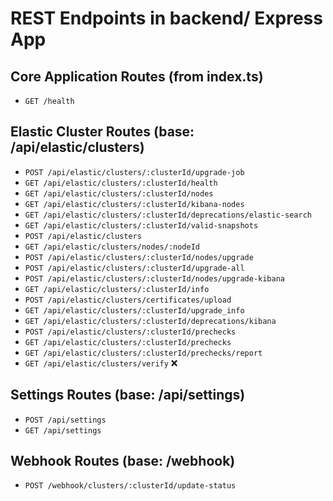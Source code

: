 # REST Endpoints in backend/ Express App

## Core Application Routes (from index.ts)

- `GET /health`

## Elastic Cluster Routes (base: /api/elastic/clusters)

- `POST /api/elastic/clusters/:clusterId/upgrade-job`
- `GET /api/elastic/clusters/:clusterId/health`
- `GET /api/elastic/clusters/:clusterId/nodes`
- `GET /api/elastic/clusters/:clusterId/kibana-nodes`
- `GET /api/elastic/clusters/:clusterId/deprecations/elastic-search`
- `GET /api/elastic/clusters/:clusterId/valid-snapshots`
- `POST /api/elastic/clusters`
- `GET /api/elastic/clusters/nodes/:nodeId`
- `POST /api/elastic/clusters/:clusterId/nodes/upgrade`
- `POST /api/elastic/clusters/:clusterId/upgrade-all`
- `POST /api/elastic/clusters/:clusterId/nodes/upgrade-kibana`
- `GET /api/elastic/clusters/:clusterId/info`
- `POST /api/elastic/clusters/certificates/upload`
- `GET /api/elastic/clusters/:clusterId/upgrade_info`
- `GET /api/elastic/clusters/:clusterId/deprecations/kibana`
- `POST /api/elastic/clusters/:clusterId/prechecks`
- `GET /api/elastic/clusters/:clusterId/prechecks`
- `GET /api/elastic/clusters/:clusterId/prechecks/report`
- `GET /api/elastic/clusters/verify` ❌

## Settings Routes (base: /api/settings)

- `POST /api/settings`
- `GET /api/settings`

## Webhook Routes (base: /webhook)

- `POST /webhook/clusters/:clusterId/update-status`
